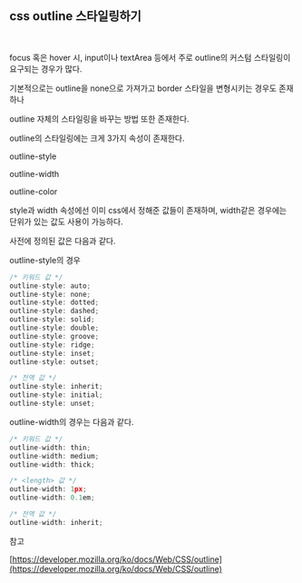 ## css outline 스타일링하기
<br>

focus 혹은 hover 시,
input이나 textArea 등에서 주로 outline의 커스텀 스타일링이 요구되는 경우가 많다.

기본적으로는 outline을 none으로 가져가고 border 스타일을 변형시키는 경우도 존재하나

outline 자체의 스타일링을 바꾸는 방법 또한 존재한다.

outline의 스타일링에는 크게 3가지 속성이 존재한다.

outline-style

outline-width

outline-color

style과 width 속성에선 이미 css에서 정해준 값들이 존재하며, width같은 경우에는 단위가 있는 값도 사용이 가능하다.

사전에 정의된 값은 다음과 같다.

outline-style의 경우

```jsx
/* 키워드 값 */
outline-style: auto;
outline-style: none;
outline-style: dotted;
outline-style: dashed;
outline-style: solid;
outline-style: double;
outline-style: groove;
outline-style: ridge;
outline-style: inset;
outline-style: outset;

/* 전역 값 */
outline-style: inherit;
outline-style: initial;
outline-style: unset;
```

outline-width의 경우는 다음과 같다.

```jsx
/* 키워드 값 */
outline-width: thin;
outline-width: medium;
outline-width: thick;

/* <length> 값 */
outline-width: 1px;
outline-width: 0.1em;

/* 전역 값 */
outline-width: inherit;
```

참고

[https://developer.mozilla.org/ko/docs/Web/CSS/outline](https://developer.mozilla.org/ko/docs/Web/CSS/outline)